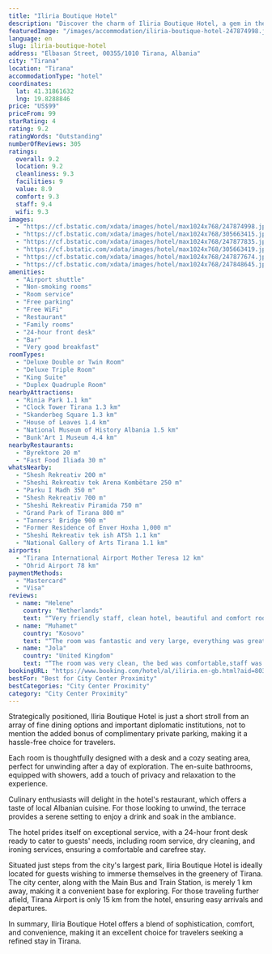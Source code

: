 ```yaml
---
title: "Iliria Boutique Hotel"
description: "Discover the charm of Iliria Boutique Hotel, a gem in the heart of Tirana's stylish district, where elegance and comfort meet to offer a memorable stay."
featuredImage: "/images/accommodation/iliria-boutique-hotel-247874998.jpg"
language: en
slug: iliria-boutique-hotel
address: "Elbasan Street, 00355/1010 Tirana, Albania"
city: "Tirana"
location: "Tirana"
accommodationType: "hotel"
coordinates:
  lat: 41.31861632
  lng: 19.8288846
price: "US$99"
priceFrom: 99
starRating: 4
rating: 9.2
ratingWords: "Outstanding"
numberOfReviews: 305
ratings:
  overall: 9.2
  location: 9.2
  cleanliness: 9.3
  facilities: 9
  value: 8.9
  comfort: 9.3
  staff: 9.4
  wifi: 9.3
images:
  - "https://cf.bstatic.com/xdata/images/hotel/max1024x768/247874998.jpg?k=f7b828804e17ef56d2b3845bf568f279c65758ccd269e886382ff4c959feabfc&o=&hp=1"
  - "https://cf.bstatic.com/xdata/images/hotel/max1024x768/305663415.jpg?k=0cd76598d06d5f14c43a59e5ff62a018589703b5e9cbc03fc8e34e9718dc4fb1&o=&hp=1"
  - "https://cf.bstatic.com/xdata/images/hotel/max1024x768/247877835.jpg?k=76ab0e786f3531c55b244988cc2fd154e19ff9f7a09001cbfe791d1c31c464b6&o=&hp=1"
  - "https://cf.bstatic.com/xdata/images/hotel/max1024x768/305663419.jpg?k=8b8743973ef8ec1d602c252cf2523e52bd7d96bb0ab66eaacd3e06c2ba3ab5b8&o=&hp=1"
  - "https://cf.bstatic.com/xdata/images/hotel/max1024x768/247877674.jpg?k=31e1b07f4d32debc4bed79c7ba5d074778b79e36437099d2d45fb9f6a6069f14&o=&hp=1"
  - "https://cf.bstatic.com/xdata/images/hotel/max1024x768/247848645.jpg?k=b7f8d8441746dbcf38236569275d59cb68107168b41d941e5bc2dbe3c1b25181&o=&hp=1"
amenities:
  - "Airport shuttle"
  - "Non-smoking rooms"
  - "Room service"
  - "Free parking"
  - "Free WiFi"
  - "Restaurant"
  - "Family rooms"
  - "24-hour front desk"
  - "Bar"
  - "Very good breakfast"
roomTypes:
  - "Deluxe Double or Twin Room"
  - "Deluxe Triple Room"
  - "King Suite"
  - "Duplex Quadruple Room"
nearbyAttractions:
  - "Rinia Park 1.1 km"
  - "Clock Tower Tirana 1.3 km"
  - "Skanderbeg Square 1.3 km"
  - "House of Leaves 1.4 km"
  - "National Museum of History Albania 1.5 km"
  - "Bunk'Art 1 Museum 4.4 km"
nearbyRestaurants:
  - "Byrektore 20 m"
  - "Fast Food Iliada 30 m"
whatsNearby:
  - "Shesh Rekreativ 200 m"
  - "Sheshi Rekreativ tek Arena Kombëtare 250 m"
  - "Parku I Madh 350 m"
  - "Shesh Rekreativ 700 m"
  - "Sheshi Rekreativ Piramida 750 m"
  - "Grand Park of Tirana 800 m"
  - "Tanners' Bridge 900 m"
  - "Former Residence of Enver Hoxha 1,000 m"
  - "Sheshi Rekreativ tek ish ATSh 1.1 km"
  - "National Gallery of Arts Tirana 1.1 km"
airports:
  - "Tirana International Airport Mother Teresa 12 km"
  - "Ohrid Airport 78 km"
paymentMethods:
  - "Mastercard"
  - "Visa"
reviews:
  - name: "Helene"
    country: "Netherlands"
    text: "“Very friendly staff, clean hotel, beautiful and comfort room. Location was perfect.”"
  - name: "Muhamet"
    country: "Kosovo"
    text: "“The room was fantastic and very large, everything was great, good parking place, delicious breakfast, nice location, friendly staff.. highly recommended!”"
  - name: "Jola"
    country: "United Kingdom"
    text: "“The room was very clean, the bed was comfortable,staff was very friendly,nice food,good location,was perfect”"
bookingURL: "https://www.booking.com/hotel/al/iliria.en-gb.html?aid=8035640"
bestFor: "Best for City Center Proximity"
bestCategories: "City Center Proximity"
category: "City Center Proximity"
---
```


Strategically positioned, Iliria Boutique Hotel is just a short stroll from an array of fine dining options and important diplomatic institutions, not to mention the added bonus of complimentary private parking, making it a hassle-free choice for travelers.

Each room is thoughtfully designed with a desk and a cozy seating area, perfect for unwinding after a day of exploration. The en-suite bathrooms, equipped with showers, add a touch of privacy and relaxation to the experience.

Culinary enthusiasts will delight in the hotel's restaurant, which offers a taste of local Albanian cuisine. For those looking to unwind, the terrace provides a serene setting to enjoy a drink and soak in the ambiance.

The hotel prides itself on exceptional service, with a 24-hour front desk ready to cater to guests' needs, including room service, dry cleaning, and ironing services, ensuring a comfortable and carefree stay.

Situated just steps from the city's largest park, Iliria Boutique Hotel is ideally located for guests wishing to immerse themselves in the greenery of Tirana. The city center, along with the Main Bus and Train Station, is merely 1 km away, making it a convenient base for exploring. For those traveling further afield, Tirana Airport is only 15 km from the hotel, ensuring easy arrivals and departures.

In summary, Iliria Boutique Hotel offers a blend of sophistication, comfort, and convenience, making it an excellent choice for travelers seeking a refined stay in Tirana.